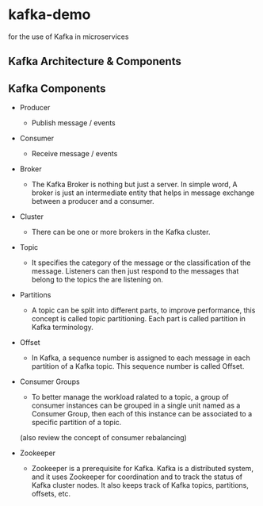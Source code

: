# kafka-demo
for the use of Kafka in microservices

## Kafka Architecture & Components

## Kafka Components
* Producer
    * Publish message / events
* Consumer
    * Receive message / events
* Broker
    * The Kafka Broker is nothing but just a server. In simple word, A broker is just an intermediate entity that helps in message exchange between a producer and a consumer. 
* Cluster
    * There can be one or more brokers in the Kafka cluster.
* Topic
    * It specifies the category of the message or the classification of the message. Listeners can then just respond to the messages that belong to the topics the are listening on.
* Partitions
    * A topic can be split into different parts, to improve performance, this concept is called topic partitioning.
    Each part is called partition in Kafka terminology.
* Offset
    * In Kafka, a sequence number is assigned to each message in each partition of a Kafka topic. This sequence number is called Offset.
* Consumer Groups
    * To better manage the workload ralated to a topic, a group of consumer instances can be grouped in a single unit named as a Consumer Group, then each of this instance can be associated to a specific partition of a topic.
    
    (also review the concept of consumer rebalancing)

* Zookeeper
    * Zookeeper is a prerequisite for Kafka. Kafka is a distributed system, and it uses Zookeeper for coordination and to track the status of Kafka cluster nodes. It also keeps track of Kafka topics, partitions, offsets, etc.

